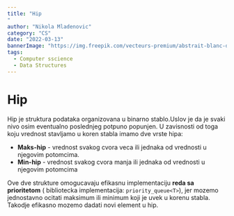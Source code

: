 ```yaml
---
title: "Hip
"
author: "Nikola Mladenovic"
category: "CS"
date: "2022-03-13"
bannerImage: "https://img.freepik.com/vecteurs-premium/abstrait-blanc-dans-style-papier-3d_23-2148390818.jpg?w=2000"
tags:
  - Computer sscience
  - Data Structures
---
```


# Hip

Hip je struktura podataka organizovana u binarno stablo.Uslov je da je svaki nivo osim eventualno poslednjeg potpuno popunjen. U zavisnosti od toga koju vrednost stavljamo u koren stabla imamo dve vrste hipa:

- **Maks-hip** - vrednost svakog cvora veca ili jednaka od vrednosti u njegovim potomcima.
- **Min-hip** - vrednost svakog cvora manja ili jednaka od vrednosti u njegovim potomcima

Ove dve strukture omogucavaju efikasnu implementaciju **reda sa prioritetom** ( bibliotecka implementacija: `priority_queue<T>`), jer mozemo jednostavno ocitati maksimum ili minimum koji je uvek u korenu stabla. Takodje efikasno mozemo dadati novi element u hip.

